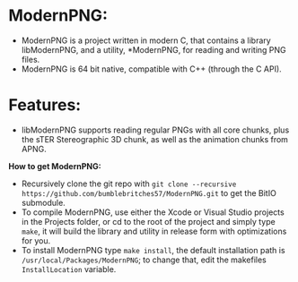 **ModernPNG:**
=============
* ModernPNG is a project written in modern C, that contains a library libModernPNG, and a utility, *ModernPNG, for reading and writing PNG files.
* ModernPNG is 64 bit native, compatible with C++ (through the C API).

**Features:**
==========
* libModernPNG supports reading regular PNGs with all core chunks, plus the sTER Stereographic 3D chunk, as well as the animation chunks from APNG.

**How to get ModernPNG:**

* Recursively clone the git repo with `git clone --recursive https://github.com/bumblebritches57/ModernPNG.git` to get the BitIO submodule.
* To compile ModernPNG, use either the Xcode or Visual Studio projects in the Projects folder, or cd to the root of the project and simply type `make`, it will build the library and utility in release form with optimizations for you.
* To install ModernPNG type `make install`, the default installation path is `/usr/local/Packages/ModernPNG`; to change that, edit the makefiles `InstallLocation` variable.

